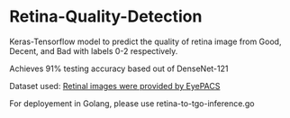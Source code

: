 # Retina-Quality-Detection

Keras-Tensorflow model to predict the quality of retina image from Good, Decent, and Bad with labels 0-2 respectively. 

Achieves 91% testing accuracy based out of DenseNet-121

Dataset used: <a href="https://www.kaggle.com/c/diabetic-retinopathy-detection/overview">Retinal images were provided by EyePACS</a>

For deployement in Golang, please use retina-to-tgo-inference.go
